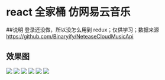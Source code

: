 # react 全家桶 仿网易云音乐

##说明
 登录还没做，所以没怎么用到 redux；仅供学习；数据来源 https://github.com/Binaryify/NeteaseCloudMusicApi

## 效果图
![](./readmeImg/wyy.gif)
![](./readmeImg/wyy2.gif)
![](./readmeImg/wyy3.gif)
![](./readmeImg/wyy4.gif)
![](./readmeImg/wyy5.gif)
![](./readmeImg/wyy6.gif)